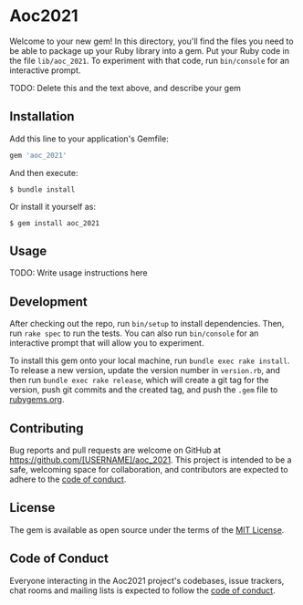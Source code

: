 # Aoc2021

Welcome to your new gem! In this directory, you'll find the files you need to be able to package up your Ruby library into a gem. Put your Ruby code in the file `lib/aoc_2021`. To experiment with that code, run `bin/console` for an interactive prompt.

TODO: Delete this and the text above, and describe your gem

## Installation

Add this line to your application's Gemfile:

```ruby
gem 'aoc_2021'
```

And then execute:

    $ bundle install

Or install it yourself as:

    $ gem install aoc_2021

## Usage

TODO: Write usage instructions here

## Development

After checking out the repo, run `bin/setup` to install dependencies. Then, run `rake spec` to run the tests. You can also run `bin/console` for an interactive prompt that will allow you to experiment.

To install this gem onto your local machine, run `bundle exec rake install`. To release a new version, update the version number in `version.rb`, and then run `bundle exec rake release`, which will create a git tag for the version, push git commits and the created tag, and push the `.gem` file to [rubygems.org](https://rubygems.org).

## Contributing

Bug reports and pull requests are welcome on GitHub at https://github.com/[USERNAME]/aoc_2021. This project is intended to be a safe, welcoming space for collaboration, and contributors are expected to adhere to the [code of conduct](https://github.com/[USERNAME]/aoc_2021/blob/master/CODE_OF_CONDUCT.md).

## License

The gem is available as open source under the terms of the [MIT License](https://opensource.org/licenses/MIT).

## Code of Conduct

Everyone interacting in the Aoc2021 project's codebases, issue trackers, chat rooms and mailing lists is expected to follow the [code of conduct](https://github.com/[USERNAME]/aoc_2021/blob/master/CODE_OF_CONDUCT.md).

